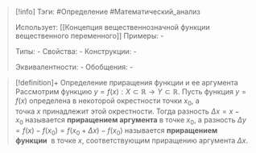 > [!info]
> Тэги: #Определение #Математический_анализ   
> 
> Использует: [[Концепция вещественнозначной функции вещественного переменного]]
> Примеры: *-*
> 
> Типы: *-*
> Свойства: *-*
> Конструкции: *-*
> 
> Эквивалентности: *-*
> Обобщения: *-*

> [!definition]+ Определение приращения функции и ее аргумента
> Рассмотрим функцию $y = f(x):X \subset \mathbb{R}\rightarrow Y \subset \mathbb{R}$. Пусть функция $y = f(x)$ определена в некоторой окрестности точки $x_0$, а точка $x$ принадлежит этой окрестности. Тогда разность $\Delta x = x - x_0$ называется **приращением аргумента** в точке $x_0$, а разность $\Delta y = f(x) - f(x_0) = f(x_0 + \Delta x) - f(x_0)$ называется **приращением функции**  в точке $x$, соответствующим приращению аргумента $\Delta x$.